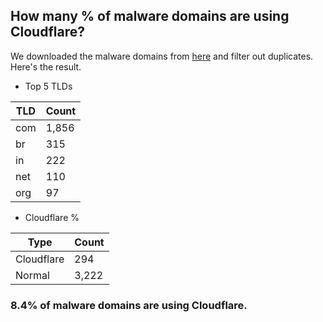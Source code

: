 ## How many % of malware domains are using Cloudflare?


We downloaded the malware domains from [here](https://urlhaus.abuse.ch) and filter out duplicates.
Here's the result.


[//]: # (start replacement)


- Top 5 TLDs

| TLD | Count |
| --- | --- |
| com | 1,856 |
| br | 315 |
| in | 222 |
| net | 110 |
| org | 97 |


- Cloudflare %

| Type | Count |
| --- | --- |
| Cloudflare | 294 |
| Normal | 3,222 |


### 8.4% of malware domains are using Cloudflare.
